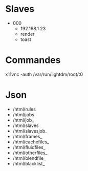 # Slaves

- 000
	- 192.168.1.23
	- render
	- toast


# Commandes

x11vnc -auth /var/run/lightdm/root/:0


# Json

- /html/rules
- /html/jobs
- /html/job_
- /html/slaves
- /html/slavesjob_
- /html/frames_
- /html/cachefiles_
- /html/fluidfiles_
- /html/otherfiles_
- /html/blendfile_
- /html/blacklist_
